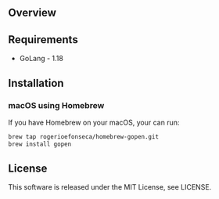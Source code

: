 ## Overview

## Requirements

- GoLang - 1.18

## Installation

### macOS using Homebrew

If you have Homebrew on your macOS, your can run:

```sh
brew tap rogerioefonseca/homebrew-gopen.git
brew install gopen
```

## License

This software is released under the MIT License, see LICENSE.
